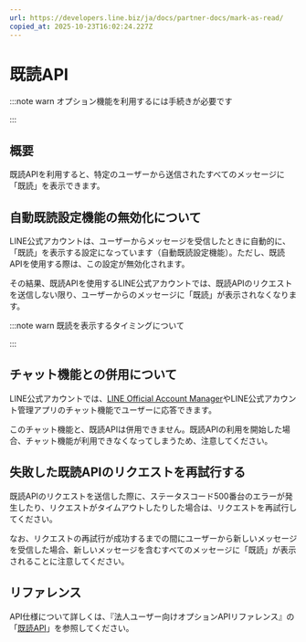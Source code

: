 ```yaml
---
url: https://developers.line.biz/ja/docs/partner-docs/mark-as-read/
copied_at: 2025-10-23T16:02:24.227Z
---
```

# 既読API

:::note warn
オプション機能を利用するには手続きが必要です

:::

## 概要

既読APIを利用すると、特定のユーザーから送信されたすべてのメッセージに「既読」を表示できます。

## 自動既読設定機能の無効化について

LINE公式アカウントは、ユーザーからメッセージを受信したときに自動的に、「既読」を表示する設定になっています（自動既読設定機能）。ただし、既読APIを使用する際は、この設定が無効化されます。

その結果、既読APIを使用するLINE公式アカウントでは、既読APIのリクエストを送信しない限り、ユーザーからのメッセージに「既読」が表示されなくなります。

:::note warn
既読を表示するタイミングについて

:::

## チャット機能との併用について

LINE公式アカウントでは、[LINE Official Account Manager](https://manager.line.biz/)やLINE公式アカウント管理アプリのチャット機能でユーザーに応答できます。

このチャット機能と、既読APIは併用できません。既読APIの利用を開始した場合、チャット機能が利用できなくなってしまうため、注意してください。

## 失敗した既読APIのリクエストを再試行する

既読APIのリクエストを送信した際に、ステータスコード500番台のエラーが発生したり、リクエストがタイムアウトしたりした場合は、リクエストを再試行してください。

なお、リクエストの再試行が成功するまでの間にユーザーから新しいメッセージを受信した場合、新しいメッセージを含むすべてのメッセージに「既読」が表示されることに注意してください。

## リファレンス

API仕様について詳しくは、『法人ユーザー向けオプションAPIリファレンス』の「[既読API](https://developers.line.biz/ja/reference/partner-docs/#mark-as-read)」を参照してください。